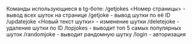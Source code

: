 Команды использующиеся в tg-боте:
/getjokes <Номер страницы> - вывод всех шуток на странице
/getjoke <ID> - вывод шутки по её ID
/updatejoke <ID> <Новый текст шутки> - изменение шутки
/deletejoke <ID> - удаление шутки по ID
/topjokes - выводит топ 5 самых популярных шуток
/randomjoke - выводит рандомную шутку
/login <Username> <Password> - авторизация
